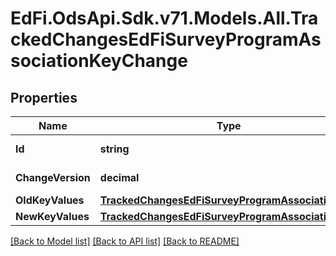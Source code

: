 # EdFi.OdsApi.Sdk.v71.Models.All.TrackedChangesEdFiSurveyProgramAssociationKeyChange

## Properties

Name | Type | Description | Notes
------------ | ------------- | ------------- | -------------
**Id** | **string** | Resource identifier | [optional] 
**ChangeVersion** | **decimal** | Change version | [optional] 
**OldKeyValues** | [**TrackedChangesEdFiSurveyProgramAssociationKey**](TrackedChangesEdFiSurveyProgramAssociationKey.md) |  | [optional] 
**NewKeyValues** | [**TrackedChangesEdFiSurveyProgramAssociationKey**](TrackedChangesEdFiSurveyProgramAssociationKey.md) |  | [optional] 

[[Back to Model list]](../../README.md#documentation-for-models) [[Back to API list]](../../README.md#documentation-for-api-endpoints) [[Back to README]](../../README.md)

